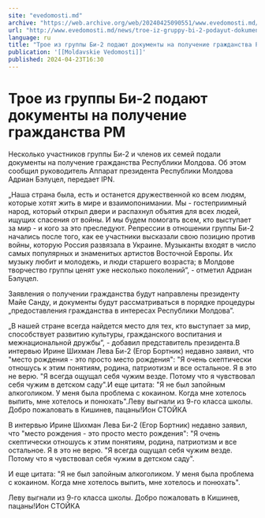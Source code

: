 ```yaml
---
site: "evedomosti.md"
archive: "https://web.archive.org/web/20240425090551/www.evedomosti.md/news/troe-iz-gruppy-bi-2-podayut-dokumenty-na-poluchenie-grazhdan"
url: "http://www.evedomosti.md/news/troe-iz-gruppy-bi-2-podayut-dokumenty-na-poluchenie-grazhdan"
language: ru
title: "Трое из группы Би-2 подают документы на получение гражданства РМ"
publication: '[[Moldavskie Vedomosti]]'
published: 2024-04-23T16:30
---
```


# Трое из группы Би-2 подают документы на получение гражданства РМ

Несколько участников группы Би-2 и членов их семей подали документы на получение гражданства Республики Молдова. Об этом сообщил руководитель Аппарат президента Республики Молдова Адриан Бэлуцел, передает IPN.

„Наша страна была, есть и останется дружественной ко всем людям, которые хотят жить в мире и взаимопонимании. Мы - гостеприимный народ, который открыл двери и распахнул объятия для всех людей, ищущих спасения от войны. И мы будем помогать всем, кто выступает за мир - и кого за это преследуют. Репрессии в отношении группы Би-2 начались после того, как ее участники высказали свою позицию против войны, которую Россия развязала в Украине. Музыканты входят в число самых популярных и знаменитых артистов Восточной Европы. Их музыку любит и молодежь, и люди старшего возраста; в Молдове творчество группы ценят уже несколько поколений”, - отметил Адриан Бэлуцел.

Заявления о получении гражданства будут направлены президенту Майе Санду, и документы будут рассматриваться в порядке процедуры „предоставления гражданства в интересах Республики Молдова”.

„В нашей стране всегда найдется место для тех, кто выступает за мир, способствует развитию культуры, гражданского воспитания и межнациональной дружбы”, - добавил представитель президента.В интервью Ирине Шихман Лева Би-2 (Егор Бортник) недавно заявил, что "место рождения - это просто место рождения": "Я очень скептически отношусь к этим понятиям, родина, патриотизм и все остальное. Я в это не верю. "Я всегда ощущал себя чужим везде. Потому что я чувствовал себя чужим в детском саду".И еще цитата: "Я не был запойным алкоголиком. У меня была проблема с кокаином. Когда мне хотелось выпить, мне хотелось и понюхать".Леву выгнали из 9-го класса школы. Добро пожаловать в Кишинев, пацаны!Ион СТОЙКА

В интервью Ирине Шихман Лева Би-2 (Егор Бортник) недавно заявил, что "место рождения - это просто место рождения": "Я очень скептически отношусь к этим понятиям, родина, патриотизм и все остальное. Я в это не верю. "Я всегда ощущал себя чужим везде. Потому что я чувствовал себя чужим в детском саду".

И еще цитата: "Я не был запойным алкоголиком. У меня была проблема с кокаином. Когда мне хотелось выпить, мне хотелось и понюхать".

Леву выгнали из 9-го класса школы. Добро пожаловать в Кишинев, пацаны!Ион СТОЙКА